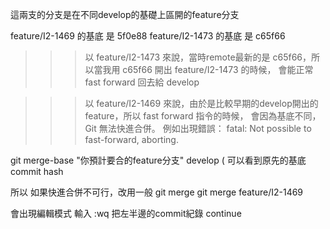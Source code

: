 
這兩支的分支是在不同develop的基礎上區開的feature分支

feature/I2-1469 的基底 是 5f0e88 
feature/I2-1473 的基底 是 c65f66

>>> 以 feature/I2-1473  來說，當時remote最新的是 c65f66，所以當我用 c65f66 開出 feature/I2-1473 的時候，
會能正常 fast forward 回去給 develop

>>> 以 feature/I2-1469  來說，由於是比較早期的develop開出的feature，所以 fast forward 指令的時候，
會因為基底不同，Git 無法快進合併。
例如出現錯誤： fatal: Not possible to fast-forward, aborting.

git merge-base "你預計要合的feature分支" develop ( 可以看到原先的基底 commit hash

所以 如果快進合併不可行，改用一般 git merge
git merge feature/I2-1469

會出現編輯模式
輸入 :wq
把左半邊的commit紀錄 continue
